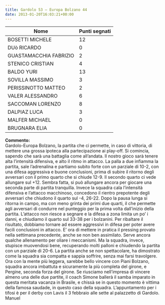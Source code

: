 ```yaml
---
title: Gardolo 53 – Europa Bolzano 44
date: 2013-01-20T16:03:21+00:00
---
```

| **Nome** | **Punti segnati** |
| -------- | ----------------- |
| BOSETTI MICHELE | 12 |
| DUò RICARDO | 0 |
| GUASTAMACCHIA FABRIZIO | 2 |
| STENICO CRISTIAN | 4 |
| BALDO YURI | 13 |
| SOVILLA MASSIMO | 3 |
| PERISSINOTTO MATTEO | 2 |
| VALER ALESSANDRO | 6 |
| SACCOMAN LORENZO | 8 |
| DALPIAZ LUCA | 3 |
| MALFER MICHAEL | 0 |
| BRUGNARA ELIA | 0 |

**Commento:**  
Gardolo-Europa Bolzano, la partita che ci permette, in caso di vittoria, di mettere una grossa ipoteca alla partecipazione ai play-off. Si comincia, sapendo che sarà una battaglia come all’andata. Il nostro gioco sarà tenere alta l’intensità difensiva, e alto il ritmo in attacco. La palla a due infiamma la partita, sale l’adrenalina e partiamo subito forte con un parziale di 10-2, con una difesa aggressiva e buone conclusioni, prima di subire il ritorno degli avversari con il primo quarto che si chiude 12-9. Il secondo quarto ci vede allungare sul +12. Sembra fatta, si può allungare ancora per giocare una seconda parte di partita tranquilla. Invece la squadra cala l’intensità difensiva e l’attacco macchinoso, concedono il rientro prepotente degli avversari che chiudono il quarto sul -4, 26-22. Dopo la pausa lunga si ritorna in campo, ma con meno grinta dei primi due quarti, il che permette agli avversari di condurre nel punteggio per la prima volta dall’inizio della partita. L’attacco non riesce a segnare e la difesa a zona limita un po’ i danni, e chiudiamo il quarto sul 33-38 per i bolzanini. Per ribaltare il risultato, dobbiamo tornare ad essere aggressivi in difesa per poter avere facili conclusioni in attacco. E’ ora di mettere in pratica il pressing provato nella settimana precedente, anche se non ben assimilato. Serve ancora qualche allenamento per oliare i meccanismi. Ma la squadra, invece, stupisce muovendosi bene, recuperando molti palloni e chiudendo la partita con un parziale di 20-6. La partita anche se non spettacolare, ha dimostrato come la squadra sia compatta e sappia soffrire, senza mai farsi travolgere. Ora con la mente più leggera, sarebbe bello vincere con Piani Bolzano, squadra ancora imbattuta e sicuramente la più completa del girone, e Pergine, seconda forza del girone. Se riusciamo nell’impresa di vincere almeno una delle due partite, il coach Simone ballerà il samba imparato in questa meritata vacanza in Brasile, e chissà se in questo momento è vittima della famosa saudade, in questo caso della squadra. L’appuntamento per i tifosi è per il derby con Lavis il 3 febbraio alle sette al palazzetto di Gardolo. Manuel